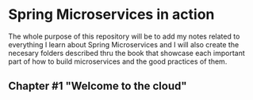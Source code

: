 # Spring Microservices in action

The whole purpose of this repository will be to add my notes related to everything I learn about Spring Microservices and I will also create the necesary folders described thru the book that showcase each important part of how to build microservices and the good practices of them.

## Chapter #1 "Welcome to the cloud"
